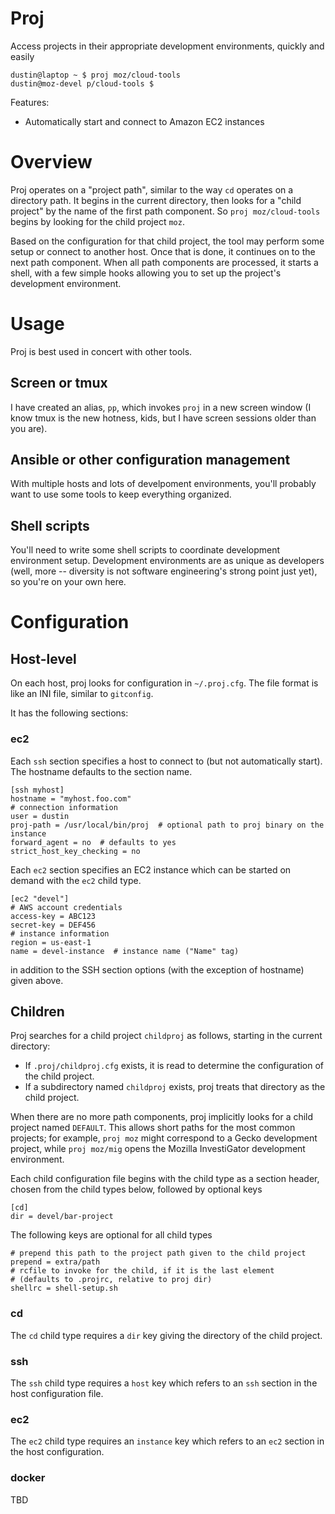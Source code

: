 # Proj

Access projects in their appropriate development environments, quickly and easily

    dustin@laptop ~ $ proj moz/cloud-tools
    dustin@moz-devel p/cloud-tools $

Features:

  * Automatically start and connect to Amazon EC2 instances

# Overview

Proj operates on a "project path", similar to the way `cd` operates on a directory path.
It begins in the current directory, then looks for a "child project" by the name of the first path component.
So `proj moz/cloud-tools` begins by looking for the child project `moz`.

Based on the configuration for that child project, the tool may perform some setup or connect to another host.
Once that is done, it continues on to the next path component.
When all path components are processed, it starts a shell, with a few simple hooks allowing you to set up the project's development environment.

# Usage

Proj is best used in concert with other tools.

## Screen or tmux

I have created an alias, `pp`, which invokes `proj` in a new screen window (I know tmux is the new hotness, kids, but I have screen sessions older than you are).

## Ansible or other configuration management

With multiple hosts and lots of develpoment environments, you'll probably want to use some tools to keep everything organized.

## Shell scripts

You'll need to write some shell scripts to coordinate development environment setup.
Development environments are as unique as developers (well, more -- diversity is not software engineering's strong point just yet), so you're on your own here.

# Configuration

## Host-level

On each host, proj looks for configuration in `~/.proj.cfg`.
The file format is like an INI file, similar to `gitconfig`.

It has the following sections:

### ec2

Each `ssh` section specifies a host to connect to (but not automatically start).
The hostname defaults to the section name.

    [ssh myhost]
    hostname = "myhost.foo.com"
    # connection information
    user = dustin
    proj-path = /usr/local/bin/proj  # optional path to proj binary on the instance
    forward_agent = no  # defaults to yes
    strict_host_key_checking = no

Each `ec2` section specifies an EC2 instance which can be started on demand with the `ec2` child type.

    [ec2 "devel"]
    # AWS account credentials
    access-key = ABC123
    secret-key = DEF456
    # instance information
    region = us-east-1
    name = devel-instance  # instance name ("Name" tag)

in addition to the SSH section options (with the exception of hostname) given above.

## Children

Proj searches for a child project `childproj` as follows, starting in the current directory:

 * If `.proj/childproj.cfg` exists, it is read to determine the configuration of the child project.
 * If a subdirectory named `childproj` exists, proj treats that directory as the child project.

When there are no more path components, proj implicitly looks for a child project named `DEFAULT`.
This allows short paths for the most common projects; for example, `proj moz` might correspond to a Gecko development project, while `proj moz/mig` opens the Mozilla InvestiGator development environment.

Each child configuration file begins with the child type as a section header, chosen from the child types below, followed by optional keys

    [cd]
    dir = devel/bar-project

The following keys are optional for all child types

    # prepend this path to the project path given to the child project
    prepend = extra/path
    # rcfile to invoke for the child, if it is the last element
    # (defaults to .projrc, relative to proj dir)
    shellrc = shell-setup.sh

### cd

The `cd` child type requires a `dir` key giving the directory of the child project.

### ssh

The `ssh` child type requires a `host` key which refers to an `ssh` section in the host configuration file.

### ec2

The `ec2` child type requires an `instance` key which refers to an `ec2` section in the host configuration.

### docker

TBD

